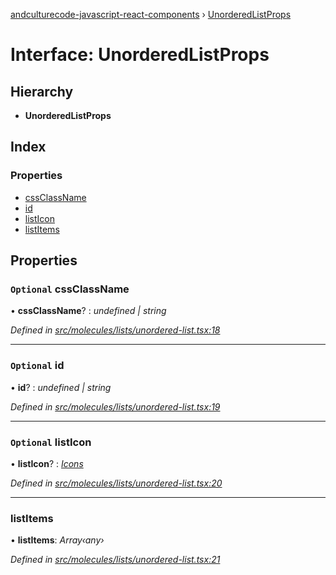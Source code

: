 [andculturecode-javascript-react-components](../README.md) › [UnorderedListProps](unorderedlistprops.md)

# Interface: UnorderedListProps

## Hierarchy

* **UnorderedListProps**

## Index

### Properties

* [cssClassName](unorderedlistprops.md#optional-cssclassname)
* [id](unorderedlistprops.md#optional-id)
* [listIcon](unorderedlistprops.md#optional-listicon)
* [listItems](unorderedlistprops.md#listitems)

## Properties

### `Optional` cssClassName

• **cssClassName**? : *undefined | string*

*Defined in [src/molecules/lists/unordered-list.tsx:18](https://github.com/AndcultureCode/AndcultureCode.JavaScript.React.Components/blob/3b573d9/src/molecules/lists/unordered-list.tsx#L18)*

___

### `Optional` id

• **id**? : *undefined | string*

*Defined in [src/molecules/lists/unordered-list.tsx:19](https://github.com/AndcultureCode/AndcultureCode.JavaScript.React.Components/blob/3b573d9/src/molecules/lists/unordered-list.tsx#L19)*

___

### `Optional` listIcon

• **listIcon**? : *[Icons](../enums/icons.md)*

*Defined in [src/molecules/lists/unordered-list.tsx:20](https://github.com/AndcultureCode/AndcultureCode.JavaScript.React.Components/blob/3b573d9/src/molecules/lists/unordered-list.tsx#L20)*

___

###  listItems

• **listItems**: *Array‹any›*

*Defined in [src/molecules/lists/unordered-list.tsx:21](https://github.com/AndcultureCode/AndcultureCode.JavaScript.React.Components/blob/3b573d9/src/molecules/lists/unordered-list.tsx#L21)*
